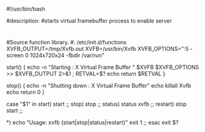#!/usr/bin/bash

#description:
#starts virtual framebuffer process to enable server
#
#Source function library.
#. /etc/init.d/functions
XVFB_OUTPUT=/tmp/Xvfb.out
XVFB=/usr/bin/Xvfb
XVFB_OPTIONS=":5 -screen 0 1024x720x24 -fbdir /var/run"

start()  {
echo -n "Starting : X Virtual Frame Buffer "
$XVFB $XVFB_OPTIONS >> $XVFB_OUTPUT 2>&1 ;
RETVAL=$?
echo
return $RETVAL
}

stop()   {
echo -n "Shutting down : X Virtual Frame Buffer"
echo
killall Xvfb
echo
return 0
}

case "$1" in
start)
start
;;
stop)
stop
;;
status)
status xvfb
;;
restart)
    stop
    start
    ;;

*)
echo "Usage: xvfb {start|stop|status|restart}"
exit 1
;;
esac
exit $?
